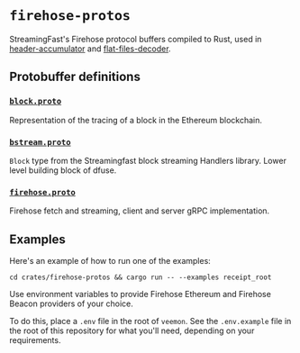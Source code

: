 # `firehose-protos`

StreamingFast's Firehose protocol buffers compiled to Rust,
used in [header-accumulator](./../header-accumulator/Readme.md)
and [flat-files-decoder](./../flat-files-decoder/Readme.md).

## Protobuffer definitions

### [`block.proto`](https://github.com/streamingfast/firehose-ethereum/blob/335607aac766f9f3c6946d8b1ad3c8e36ab70930/proto/sf/ethereum/type/v2/type.proto)

Representation of the tracing of a block in the Ethereum blockchain.

### [`bstream.proto`](https://github.com/streamingfast/bstream/blob/develop/proto/sf/bstream/v1/bstream.proto)

`Block` type from the Streamingfast block streaming Handlers library. Lower level building block of dfuse.

### [`firehose.proto`](https://github.com/streamingfast/proto/blob/develop/sf/firehose/v2/firehose.proto)

Firehose fetch and streaming, client and server gRPC implementation.

## Examples

Here's an example of how to run one of the examples:

```terminal
cd crates/firehose-protos && cargo run -- --examples receipt_root
```

Use environment variables to provide Firehose Ethereum and Firehose
Beacon providers of your choice.

To do this, place a `.env` file in the root of `veemon`. See the
`.env.example` file in the root of this repository for what you'll need,
depending on your requirements.
